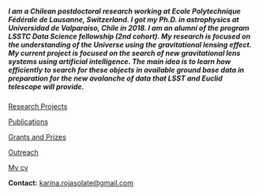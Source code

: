 ##### I am a Chilean postdoctoral research working at  Ecole Polytechnique Fédérale de Lausanne, Switzerland. I got my Ph.D. in astrophysics at Universidad de Valparaiso, Chile in 2018. I am an alumni of the program LSSTC Data Science fellowship (2nd cohort). My research is focused on the understanding of the Universe using the gravitational lensing effect. My current project is focused on the search of new gravitational lens systems using artificial intelligence. The main idea is to learn how efficiently to search for these objects in available ground base data in preparation for the new avalanche of data that LSST and Euclid telescope will provide. 


[Research Projects](./projects.html)

[Publications](./publications.html)

[Grants and Prizes](./grant_prize.html)

[Outreach](./Outreach.html)

[My cv](/pdf/cv.pdf)

**Contact:**
karina.rojasolate@gmail.com

